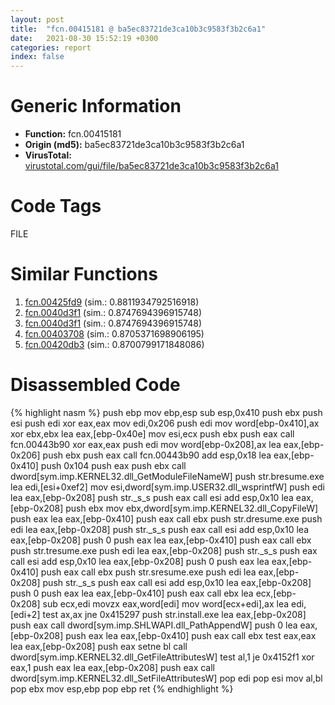 ```yaml
---
layout: post
title:  "fcn.00415181 @ ba5ec83721de3ca10b3c9583f3b2c6a1"
date:   2021-08-30 15:52:19 +0300
categories: report
index: false
---
```


# Generic Information
- **Function:** fcn.00415181
- **Origin (md5):** ba5ec83721de3ca10b3c9583f3b2c6a1
- **VirusTotal:** [virustotal.com/gui/file/ba5ec83721de3ca10b3c9583f3b2c6a1][virustotal_ref]

# Code Tags
<span class="tag" id="FILE">FILE</span>


# Similar Functions

1. [fcn.00425fd9][similar_1_ref] (sim.: 0.8811934792516918)
2. [fcn.0040d3f1][similar_2_ref] (sim.: 0.8747694396915748)
3. [fcn.0040d3f1][similar_3_ref] (sim.: 0.8747694396915748)
4. [fcn.00403708][similar_4_ref] (sim.: 0.8705371698906195)
5. [fcn.00420db3][similar_5_ref] (sim.: 0.8700799171848086)


# Disassembled Code

{% highlight nasm %}
push ebp
mov ebp,esp
sub esp,0x410
push ebx
push esi
push edi
xor eax,eax
mov edi,0x206
push edi
mov word[ebp-0x410],ax
xor ebx,ebx
lea eax,[ebp-0x40e]
mov esi,ecx
push ebx
push eax
call fcn.00443b90
xor eax,eax
push edi
mov word[ebp-0x208],ax
lea eax,[ebp-0x206]
push ebx
push eax
call fcn.00443b90
add esp,0x18
lea eax,[ebp-0x410]
push 0x104
push eax
push ebx
call dword[sym.imp.KERNEL32.dll_GetModuleFileNameW]
push str.bresume.exe
lea edi,[esi+0xef2]
mov esi,dword[sym.imp.USER32.dll_wsprintfW]
push edi
lea eax,[ebp-0x208]
push str._s_s
push eax
call esi
add esp,0x10
lea eax,[ebp-0x208]
push ebx
mov ebx,dword[sym.imp.KERNEL32.dll_CopyFileW]
push eax
lea eax,[ebp-0x410]
push eax
call ebx
push str.dresume.exe
push edi
lea eax,[ebp-0x208]
push str._s_s
push eax
call esi
add esp,0x10
lea eax,[ebp-0x208]
push 0
push eax
lea eax,[ebp-0x410]
push eax
call ebx
push str.tresume.exe
push edi
lea eax,[ebp-0x208]
push str._s_s
push eax
call esi
add esp,0x10
lea eax,[ebp-0x208]
push 0
push eax
lea eax,[ebp-0x410]
push eax
call ebx
push str.sresume.exe
push edi
lea eax,[ebp-0x208]
push str._s_s
push eax
call esi
add esp,0x10
lea eax,[ebp-0x208]
push 0
push eax
lea eax,[ebp-0x410]
push eax
call ebx
lea ecx,[ebp-0x208]
sub ecx,edi
movzx eax,word[edi]
mov word[ecx+edi],ax
lea edi,[edi+2]
test ax,ax
jne 0x415297
push str.install.exe
lea eax,[ebp-0x208]
push eax
call dword[sym.imp.SHLWAPI.dll_PathAppendW]
push 0
lea eax,[ebp-0x208]
push eax
lea eax,[ebp-0x410]
push eax
call ebx
test eax,eax
lea eax,[ebp-0x208]
push eax
setne bl
call dword[sym.imp.KERNEL32.dll_GetFileAttributesW]
test al,1
je 0x4152f1
xor eax,1
push eax
lea eax,[ebp-0x208]
push eax
call dword[sym.imp.KERNEL32.dll_SetFileAttributesW]
pop edi
pop esi
mov al,bl
pop ebx
mov esp,ebp
pop ebp
ret 
{% endhighlight %}


[similar_1_ref]: /report/fcn.00425fd9@53687e619dcac7d709f306d061d8daeb
[similar_2_ref]: /report/fcn.0040d3f1@ba5ec83721de3ca10b3c9583f3b2c6a1
[similar_3_ref]: /report/fcn.0040d3f1@53687e619dcac7d709f306d061d8daeb
[similar_4_ref]: /report/fcn.00403708@1123b7aa5760238fe93045e585b8234c
[similar_5_ref]: /report/fcn.00420db3@53687e619dcac7d709f306d061d8daeb
[virustotal_ref]: https://www.virustotal.com/gui/file/ba5ec83721de3ca10b3c9583f3b2c6a1